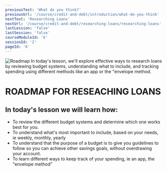 ```yaml
---
previousText: 'What do you think?'
previousUrl: '/course/credit-and-debt/introduction/what-do-you-think'
nextText: 'Researching Loans'
nextUrl: '/course/credit-and-debt/researching-loans/researching-loans'
lastLession: 'false'
lastSession: 'false'
courseModuleId: '6'
sessionId: '2'
pageId: '6'
---
```


![Roadmap](/assets/img/roadmap.png)
<sparkle-character-intro class="shift-up-overlap" position="right" character="yuna">
In today's lesson, we'll explore effective ways to research loans by reviewing budget systems, understanding what to include, and tracking spending using different methods like an app or the "envelope method.</sparkle-character-intro>

# ROADMAP FOR RESEACHING LOANS

## In today's lesson we will learn how:

- To review the different budget systems and determine which one works best for you.
- To understand what's most important to include, based on your needs, ie weekly, monthly, yearly
- To understand that the purpose of a budget is to give you guidelines to follow so you can achieve other savings goals, without overdrawing your account.
- To learn different ways to keep track of your spending, ie an app, the "envelope method"
